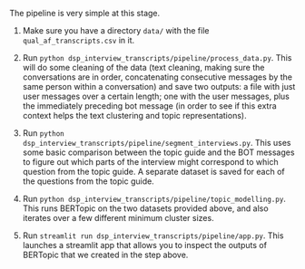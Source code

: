 
The pipeline is very simple at this stage.

1. Make sure you have a directory `data/` with the file `qual_af_transcripts.csv` in it.

2. Run `python dsp_interview_transcripts/pipeline/process_data.py`. This will do some cleaning of the data (text cleaning, making sure the conversations are in order, concatenating consecutive messages by the same person within a conversation) and save two outputs: a file with just user messages over a certain length; one with the user messages, plus the immediately preceding bot message (in order to see if this extra context helps the text clustering and topic representations).

3. Run `python dsp_interview_transcripts/pipeline/segment_interviews.py`. This uses some basic comparison between the topic guide and the BOT messages to figure out which parts of the interview might correspond to which question from the topic guide. A separate dataset is saved for each of the questions from the topic guide.

4. Run `python dsp_interview_transcripts/pipeline/topic_modelling.py`. This runs BERTopic on the two datasets provided above, and also iterates over a few different minimum cluster sizes.

5. Run `streamlit run dsp_interview_transcripts/pipeline/app.py`. This launches a streamlit app that allows you to inspect the outputs of BERTopic that we created in the step above.